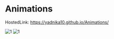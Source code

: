 # Animations
HostedLink: https://yadnika10.github.io/Animations/

![1](https://github.com/yadnika10/Animations/assets/122971264/037137a4-dff3-45f2-a867-c97bb0740d93)
![1](https://github.com/yadnika10/Animations/assets/122971264/f2a4ac1d-a808-4972-9925-8801950a8c93)
